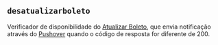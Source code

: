## `desatualizarboleto`
Verificador de disponibilidade do [Atualizar Boleto](http://www.atualizarboleto.com.br/), que envia notificação através do [Pushover](https://pushover.net/) quando o código de resposta for diferente de 200.
